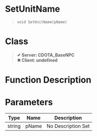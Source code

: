# SetUnitName
> `void SetUnitName(pName)`
# Class
> __✔ Server: CDOTA_BaseNPC__  
> __✖ Client: undefined__  
# Function Description

# Parameters
Type|Name|Description
--|--|--
string|pName|No Description Set
